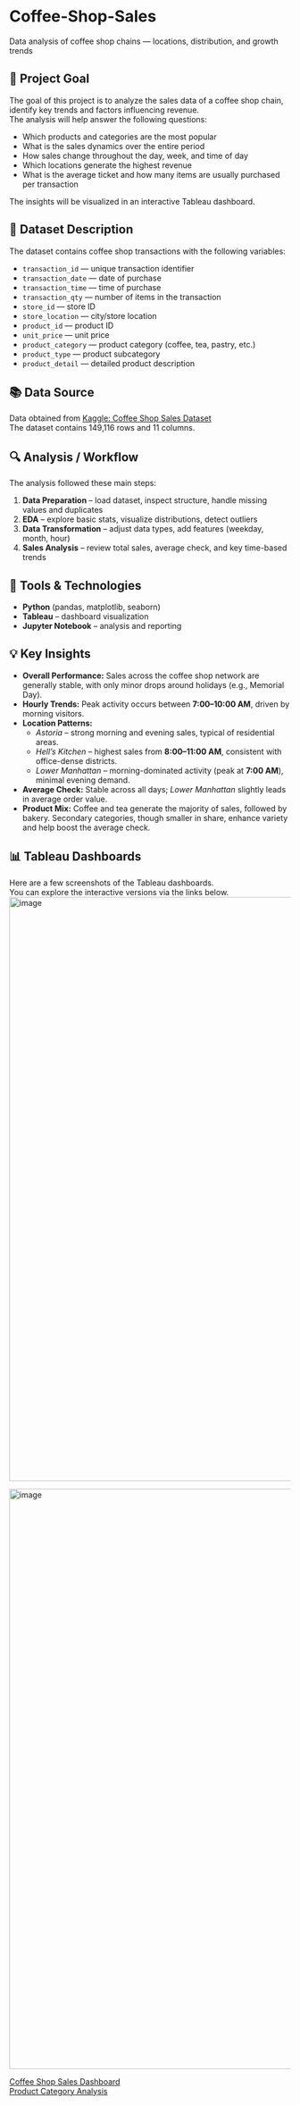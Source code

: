 # Coffee-Shop-Sales
Data analysis of coffee shop chains — locations, distribution, and growth trends


## 🎯 Project Goal
The goal of this project is to analyze the sales data of a coffee shop chain, 
identify key trends and factors influencing revenue.  
The analysis will help answer the following questions:
- Which products and categories are the most popular
- What is the sales dynamics over the entire period
- How sales change throughout the day, week, and time of day
- Which locations generate the highest revenue
- What is the average ticket and how many items are usually purchased per transaction

The insights will be visualized in an interactive Tableau dashboard.

## 🧩 Dataset Description
The dataset contains coffee shop transactions with the following variables:
- `transaction_id` — unique transaction identifier
- `transaction_date` — date of purchase
- `transaction_time` — time of purchase
- `transaction_qty` — number of items in the transaction
- `store_id` — store ID
- `store_location` — city/store location
- `product_id` — product ID
- `unit_price` — unit price
- `product_category` — product category (coffee, tea, pastry, etc.)
- `product_type` — product subcategory
- `product_detail` — detailed product description


## 📚 Data Source
Data obtained from [Kaggle: Coffee Shop Sales Dataset](https://www.kaggle.com/code/ahmedabbas757/coffee-shop-sales/input)  
The dataset contains 149,116 rows and 11 columns.  


## 🔍 Analysis / Workflow
The analysis followed these main steps:
1. **Data Preparation** – load dataset, inspect structure, handle missing values and duplicates  
2. **EDA** – explore basic stats, visualize distributions, detect outliers  
3. **Data Transformation** – adjust data types, add features (weekday, month, hour)  
4. **Sales Analysis** – review total sales, average check, and key time-based trends


## 🧰 Tools & Technologies
- **Python** (pandas, matplotlib, seaborn)
- **Tableau** – dashboard visualization
- **Jupyter Notebook** – analysis and reporting


## 💡 Key Insights
- **Overall Performance:** Sales across the coffee shop network are generally stable, with only minor drops around holidays (e.g., Memorial Day).  
- **Hourly Trends:** Peak activity occurs between **7:00–10:00 AM**, driven by morning visitors.  
- **Location Patterns:**  
  - *Astoria* – strong morning and evening sales, typical of residential areas.  
  - *Hell’s Kitchen* – highest sales from **8:00–11:00 AM**, consistent with office-dense districts.  
  - *Lower Manhattan* – morning-dominated activity (peak at **7:00 AM**), minimal evening demand.  
- **Average Check:** Stable across all days; *Lower Manhattan* slightly leads in average order value.  
- **Product Mix:** Coffee and tea generate the majority of sales, followed by bakery. Secondary categories, though smaller in share, enhance variety and help boost the average check.


## 📊 Tableau Dashboards  
Here are a few screenshots of the Tableau dashboards.  
You can explore the interactive versions via the links below.
<img width="1759" height="1046" alt="image" src="https://github.com/user-attachments/assets/bb0f8efd-ad47-4e02-976d-cfa2c1148fcb" />  

<img width="1759" height="1039" alt="image" src="https://github.com/user-attachments/assets/216d2920-7edb-42c5-8c68-076ab8f9c27f" />


[Coffee Shop Sales Dashboard](https://public.tableau.com/app/profile/iryna.kucheruk/viz/CoffeeShopSalesDashboard_17602039776290/SalesbyStore)  
[Product Category Analysis](https://public.tableau.com/app/profile/iryna.kucheruk/viz/ProductCategoryAnalysis_17602038496790/ProductCategoryAnalysis)
